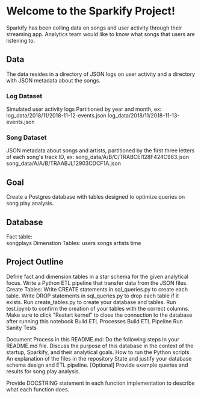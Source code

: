 # Welcome to the Sparkify Project!

Sparkify has been colling data on songs and user activity through their streaming app.  Analytics team would like to know what songs that users are listening to.

## Data
The data resides in a directory of JSON logs on user activity and a directory with JSON metadata about the songs.
### Log Dataset
Simulated user activity logs
Partitioned by year and month, ex:
log_data/2018/11/2018-11-12-events.json
log_data/2018/11/2018-11-13-events.json
### Song Dataset
JSON metadata about songs and artists, partitioned by the first three letters of each song's track ID, ex:
song_data/A/B/C/TRABCEI128F424C983.json
song_data/A/A/B/TRAABJL12903CDCF1A.json

## Goal
Create a Postgres database with tables designed to optimize queries on song play analysis.

## Database
Fact table:  
  songplays
Dimenstion Tables:
  users
  songs
  artists
  time
  
## Project Outline
Define fact and dimension tables in a star schema for the given analytical focus.
Write a Python ETL pipeline that transfer data from the JSON files.
Create Tables:
Write CREATE statements in sql_queries.py to create each table.
Write DROP statements in sql_queries.py to drop each table if it exists.
Run create_tables.py to create your database and tables.
Run test.ipynb to confirm the creation of your tables with the correct columns. 
Make sure to click "Restart kernel" to close the connection to the database after running this notebook
Build ETL Processes
Build ETL Pipeline
Run Sanity Tests

Document Process in this README.md:
Do the following steps in your README.md file.
    Discuss the purpose of this database in the context of the startup, Sparkify, and their analytical goals.
    How to run the Python scripts
    An explanation of the files in the repository
    State and justify your database schema design and ETL pipeline.
    [Optional] Provide example queries and results for song play analysis.

Provide DOCSTRING statement in each function implementation to describe what each function does.




